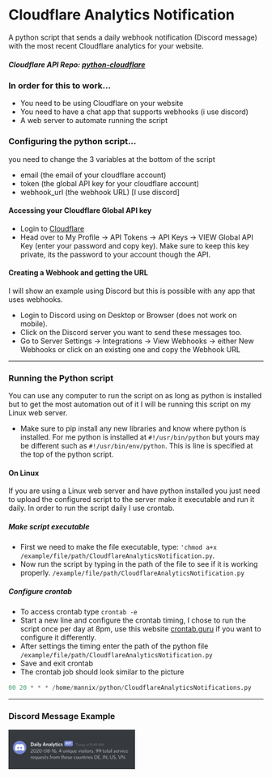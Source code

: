 # Cloudflare Analytics Notification

A python script that sends a daily webhook notification (Discord message) with the most recent Cloudflare analytics for your website.

##### Cloudflare API Repo: [python-cloudflare](https://www.github.com/cloudflare/python-cloudflare)

### In order for this to work...
- You need to be using Cloudflare on your website
- You need to have a chat app that supports webhooks (i use discord)
- A web server to automate running the script

### Configuring the python script...
you need to change the 3 variables at the bottom of the script
- email (the email of your cloudflare account)
- token (the global API key for your cloudflare account)
- webhook_url (the webhook URL) [I use discord]

#### Accessing your Cloudflare Global API key
- Login to [Cloudflare](https://www.cloudflare.com)
- Head over to My Profile -> API Tokens -> API Keys -> VIEW Global API Key (enter your password and copy key). Make sure to keep this key private, its the password to your account though the API.

#### Creating a Webhook and getting the URL
I will show an example using Discord but this is possible with any app that uses webhooks.
- Login to Discord using on Desktop or Browser (does not work on mobile).
- Click on the Discord server you want to send these messages too.
- Go to Server Settings -> Integrations -> View Webhooks -> either New Webhooks or click on an existing one and copy the Webhook URL

---

### Running the Python script
You can use any computer to run the script on as long as python is installed but to get the most automation out of it I will be running this script on my Linux web server.
- Make sure to pip install any new libraries and know where python is installed. For me python is installed at ```#!/usr/bin/python``` but yours may be different such as ```#!/usr/bin/env/python```. This is line is specified at the top of the python script.

#### On Linux
If you are using a Linux web server and have python installed you just need to upload the configured script to the server make it executable and run it daily. In order to run the script daily I use crontab.

##### Make script executable
- First we need to make the file executable, type: ```'chmod a+x /example/file/path/CloudflareAnalyticsNotification.py```.
- Now run the script by typing in the path of the file to see if it is working properly. ```/example/file/path/CloudflareAnalyticsNotification.py```

##### Configure crontab
- To access crontab type ```crontab -e```
- Start a new line and configure the crontab timing, I chose to run the script once per day at 8pm, use this website [crontab.guru](https://www.crontab.guru/#00_20_*_*_*) if you want to configure it differently.
- After settings the timing enter the path of the python file ```/example/file/path/CloudflareAnalyticsNotification.py```
- Save and exit crontab
- The crontab job should look similar to the picture

```python
00 20 * * * /home/mannix/python/CloudflareAnalyticsNotifications.py
```

---

### Discord Message Example

<img src="discordMessageexample.jpg" width="250">

